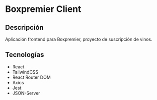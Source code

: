 # Boxpremier Client

## Descripción
Aplicación frontend para Boxpremier, proyecto de suscripción de vinos.  

## Tecnologías
- React
- TailwindCSS
- React Router DOM
- Axios
- Jest
- JSON-Server